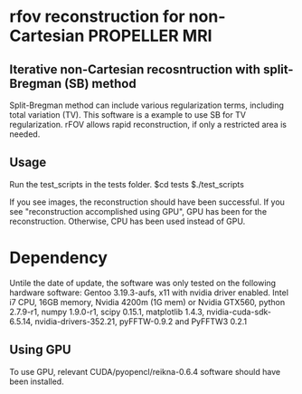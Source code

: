 # rfov reconstruction for non-Cartesian PROPELLER MRI

## Iterative non-Cartesian recosntruction with split-Bregman (SB) method
Split-Bregman method can include various regularization terms, including total variation (TV). 
This software is a example to use SB for TV regularization. 
rFOV allows rapid reconstruction, if only a restricted area is needed. 

## Usage
Run the test_scripts in the tests folder.
$cd tests
$./test_scripts

If you see images, the reconstruction should have been successful. 
If you see "reconstruction accomplished using GPU", GPU has been for the reconstruction.
Otherwise, CPU has been used instead of GPU.

# Dependency
Untile the date of update, the software was only tested on the following hardware software:
Gentoo 3.19.3-aufs, x11 with nvidia driver enabled. 
Intel i7 CPU, 16GB memory, Nvidia 4200m  (1G mem) or Nvidia GTX560, 
python 2.7.9-r1, numpy 1.9.0-r1, scipy 0.15.1, matplotlib 1.4.3, nvidia-cuda-sdk-6.5.14, nvidia-drivers-352.21, pyFFTW-0.9.2 and PyFFTW3 0.2.1



## Using GPU
To use GPU, relevant CUDA/pyopencl/reikna-0.6.4 software should have been installed.
	
